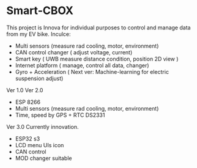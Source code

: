 # Smart-CBOX
This project is Innova for individual purposes to control and manage data from my EV bike.
Inculce:
+ Multi sensors (measure rad cooling, motor, environment)
+ CAN control changer ( adjust voltage, current)
+ Smart key ( UWB measure distance condition, position 2D view )
+ Internet platform ( manage, control all data, changer) 
+ Gyro + Acceleration ( Next ver: Machine-learning for electric suspension adjust) 


Ver 1.0
Ver 2.0 
+ ESP 8266
+ Multi sensors (measure rad cooling, motor, environment)
+ Time, speed by GPS + RTC DS2331

Ver 3.0 
Currently innovation.
+ ESP32 s3
+ LCD menu UIs icon
+ CAN control
+ MOD changer suitable 

